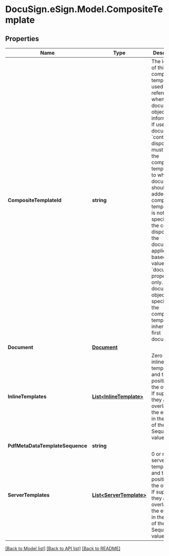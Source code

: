 # DocuSign.eSign.Model.CompositeTemplate
## Properties

Name | Type | Description | Notes
------------ | ------------- | ------------- | -------------
**CompositeTemplateId** | **string** | The identify of this composite template. It is used as a reference when adding document object information. If used, the document’s &#x60;content-disposition&#x60; must include the composite template ID to which the document should be added. If a composite template ID is not specified in the content-disposition, the document is applied based on the value of the &#x60;documentId&#x60; property only. If no document object is specified, the composite template inherits the first document. | [optional] 
**Document** | [**Document**](Document.md) |  | [optional] 
**InlineTemplates** | [**List&lt;InlineTemplate&gt;**](InlineTemplate.md) |  Zero or more inline templates and their position in the overlay. If supplied, they are overlaid into the envelope in the order of their Sequence value. | [optional] 
**PdfMetaDataTemplateSequence** | **string** |  | [optional] 
**ServerTemplates** | [**List&lt;ServerTemplate&gt;**](ServerTemplate.md) | 0 or more server-side templates and their position in the overlay. If supplied, they are overlaid into the envelope in the order of their Sequence value | [optional] 

[[Back to Model list]](../README.md#documentation-for-models) [[Back to API list]](../README.md#documentation-for-api-endpoints) [[Back to README]](../README.md)

